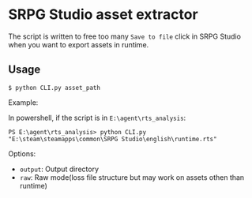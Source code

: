 # SRPG Studio asset extractor

The script is written to free too many `Save to file` click in SRPG Studio 
when you want to export assets in runtime.

## Usage 

```
$ python CLI.py asset_path
```

Example:

In powershell, if the script is in `E:\agent\rts_analysis`:

```
PS E:\agent\rts_analysis> python CLI.py "E:\steam\steamapps\common\SRPG Studio\english\runtime.rts"
```

Options:

* `output`: Output directory
* `raw`: Raw mode(loss file structure but may work on assets othen than runtime)